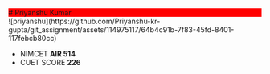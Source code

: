 <div style="background-color:red"># Priyanshu Kumar</div>
![priyanshu](https://github.com/Priyanshu-kr-gupta/git_assignment/assets/114975117/64b4c91b-7f83-45fd-8401-117febcb80cc)


- NIMCET **AIR 514**
- CUET SCORE **226**

